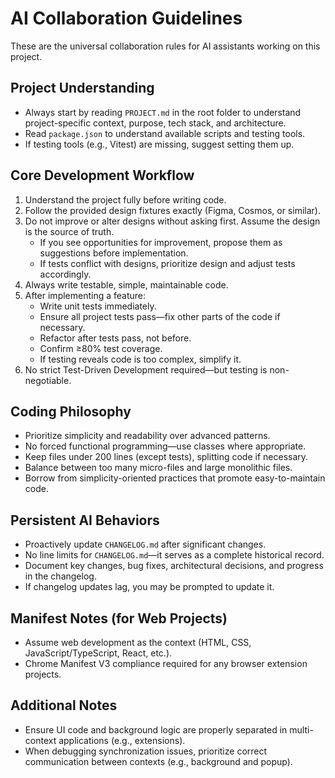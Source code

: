 # AI Collaboration Guidelines

These are the universal collaboration rules for AI assistants working on this project.

## Project Understanding
- Always start by reading `PROJECT.md` in the root folder to understand project-specific context, purpose, tech stack, and architecture.
- Read `package.json` to understand available scripts and testing tools.
- If testing tools (e.g., Vitest) are missing, suggest setting them up.

## Core Development Workflow
1. Understand the project fully before writing code.
2. Follow the provided design fixtures exactly (Figma, Cosmos, or similar).
3. Do not improve or alter designs without asking first. Assume the design is the source of truth.
   - If you see opportunities for improvement, propose them as suggestions before implementation.
   - If tests conflict with designs, prioritize design and adjust tests accordingly.
4. Always write testable, simple, maintainable code.
5. After implementing a feature:
   - Write unit tests immediately.
   - Ensure all project tests pass—fix other parts of the code if necessary.
   - Refactor after tests pass, not before.
   - Confirm ≥80% test coverage.
   - If testing reveals code is too complex, simplify it.
6. No strict Test-Driven Development required—but testing is non-negotiable.

## Coding Philosophy
- Prioritize simplicity and readability over advanced patterns.
- No forced functional programming—use classes where appropriate.
- Keep files under 200 lines (except tests), splitting code if necessary.
- Balance between too many micro-files and large monolithic files.
- Borrow from simplicity-oriented practices that promote easy-to-maintain code.

## Persistent AI Behaviors
- Proactively update `CHANGELOG.md` after significant changes.
- No line limits for `CHANGELOG.md`—it serves as a complete historical record.
- Document key changes, bug fixes, architectural decisions, and progress in the changelog.
- If changelog updates lag, you may be prompted to update it.

## Manifest Notes (for Web Projects)
- Assume web development as the context (HTML, CSS, JavaScript/TypeScript, React, etc.).
- Chrome Manifest V3 compliance required for any browser extension projects.

## Additional Notes
- Ensure UI code and background logic are properly separated in multi-context applications (e.g., extensions).
- When debugging synchronization issues, prioritize correct communication between contexts (e.g., background and popup).